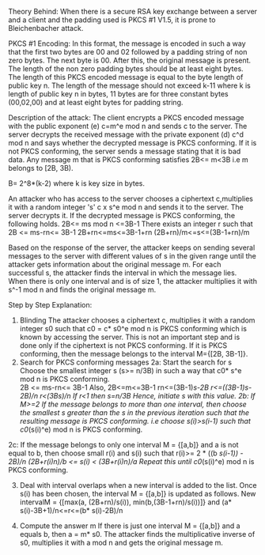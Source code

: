Theory Behind: 
When there is a secure RSA key exchange between a server and a client and the padding used is PKCS #1 V1.5, it is prone to Bleichenbacher attack.

PKCS #1 Encoding:
In this format, the message is encoded in such a way that the first two bytes are 00 and 02 followed by a padding string of non zero bytes. The next byte is 00. After this, the original message is present. The length of the non zero padding bytes should be at least eight bytes. The length of this PKCS encoded message is equal to the byte length of public key n. The length of the message should not exceed k-11 where k is length of public key n in bytes, 11 bytes are for three constant bytes (00,02,00) and at least eight bytes for padding string. 

Description of the attack:
The client encrypts a PKCS encoded message with the public exponent (e)  c=m^e mod n and sends c to the server.  The server decrypts the received message with the private exponent (d) c^d mod n and says whether the decrypted message is PKCS conforming. If it is not PKCS conforming, the server sends a message stating that it is bad data. 
Any message m that is PKCS conforming satisfies 2B<= m<3B i.e m belongs to [2B, 3B).

B= 2^8*(k-2) where k is key size in bytes.

An attacker who has access to the server chooses a ciphertext c,multiplies it with a random integer 's' c x s^e mod n and sends it to the server. The server decrypts it. If the decrypted message is PKCS conforming, the following holds.
2B<= ms mod n <=3B-1 
There exists an integer r such that 2B <= ms-rn<= 3B-1
2B+rn<=ms<=3B-1+rn
(2B+rn)/m<=s<=(3B-1+rn)/m 

Based on the response of the server, the attacker keeps on sending several messages to the server with different values of s in the given range until the attacker gets information about the original message m. For each successful s, the attacker finds the interval in which the message lies. When there is only one interval and is of size 1, the attacker multiplies it with s^-1 mod n and finds the original message m.

Step by Step Explanation:
1. Blinding
The attacker chooses a ciphertext c, multiplies it with a random integer s0 such that 
c0 = c* s0^e mod n is PKCS conforming which is known by accessing the server. This is not an important step and is done only if the ciphertext is not PKCS conforming.
If it is PKCS conforming, then the message belongs to the interval M={[2B, 3B-1]}.
2. Search for PKCS conforming messages
2a: Start the search for s
Choose the smallest integer s (s>= n/3B) in such a way that c0* s^e mod n is PKCS conforming.  
2B <= ms-rn<= 3B-1     Also, 2B<=m<=3B-1 
rn<=(3B-1)*s-2B
r<=((3B-1)*s-2B)/n
r<(3B*s)/n
If r<1 then s=n/3B 
Hence, initiate s with this value.
2b: If M>=2
If the message belongs to more than one interval, then choose the smallest s greater than the s in the previous iteration such that the resulting message is PKCS conforming.
i.e  choose s(i)>s(i-1) such that c0*(s(i)^e) mod n is PKCS conforming.

2c:
If the message belongs to only one interval M = {[a,b]} and a is not equal to b, then choose small 
r(i) and s(i) such that
 r(i)>= 2 * ((b *s(i-1)) - 2B)/n
(2B+r(i)n)/b <= s(i) < (3B+r(i)n)/a 
Repeat this until c0*(s(i)^e) mod n is PKCS conforming.

3. Deal with interval overlaps when a new interval is added to the list.
Once s(i) has been chosen, the interval M = {[a,b]} is updated as follows.
New intervalM = {[max(a, (2B+rn)/s(i)), min(b,(3B-1+rn)/s(i))]} and (a* s(i)-3B+1)/n<=r<=(b* s(i)-2B)/n

4. Compute the answer m
If there is just one interval M = {[a,b]} and a equals b, then a = m* s0. The attacker finds the multiplicative inverse of s0, multiplies it with a mod n and gets the original message m.

